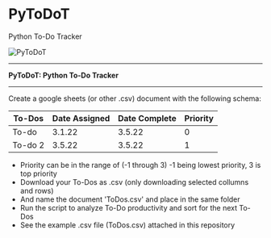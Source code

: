 # PyToDoT
Python To-Do Tracker

![PyToDoT](https://user-images.githubusercontent.com/5803874/175763591-e8261c2d-d28c-4527-a3d6-aa3672ad4171.jpg)
- - - - - - - - - - - - - - - - - - - - - - - - -
**PyToDoT: Python To-Do Tracker**
- - - - - - - - - - - - - - - - - - - - - - - - -
Create a google sheets (or other .csv) document with the following schema:

| To-Dos | Date Assigned | Date Complete | Priority |
| --- | --- | --- | --- |
| To-do | 3.1.22 | 3.5.22 | 0 |
| To-do 2 | 3.5.22 | 3.5.22 | 1 |

- Priority can be in the range of (-1 through 3) -1 being lowest priority, 3 is top priority
- Download your To-Dos as .csv (only downloading selected collumns and rows)
- And name the document 'ToDos.csv' and place in the same folder
- Run the script to analyze To-Do productivity and sort for the next To-Dos
- See the example .csv file (ToDos.csv) attached in this repository
